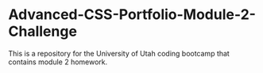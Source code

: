 # Advanced-CSS-Portfolio-Module-2-Challenge
This is a repository for the University of Utah coding bootcamp that contains module 2 homework.
